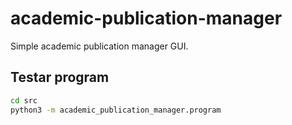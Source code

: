 # academic-publication-manager

Simple academic publication manager GUI.

## Testar program

```bash
cd src
python3 -m academic_publication_manager.program
```



